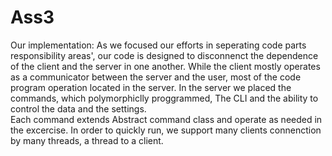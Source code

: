 # Ass3
Our implementation:
As we focused our efforts in seperating code parts responsibility areas', our code is designed to disconnenct the dependence of the client and the server in one another. While the client mostly operates as a communicator between the server and the user, most of the code program operation located in the server. In the server we placed the commands, which polymorphiclly proggrammed, The CLI and the ability to control the data and the settings.  
Each command extends Abstract command class and operate as needed in the excercise. 
In order to quickly run, we support many clients connenction by many threads, a thread to a client.
